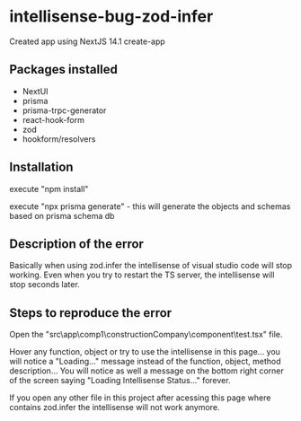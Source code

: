 # intellisense-bug-zod-infer

Created app using NextJS 14.1 create-app

## Packages installed

- NextUI
- prisma
- prisma-trpc-generator
- react-hook-form
- zod
- hookform/resolvers

## Installation

execute "npm install"

execute "npx prisma generate" - this will generate the objects and schemas based on prisma schema db

## Description of the error

Basically when using zod.infer the intellisense of visual studio code will stop working. Even when you try to restart the TS server, the intellisense will stop seconds later.

## Steps to reproduce the error

Open the "src\app\comp1\constructionCompany\component\test.tsx" file.

Hover any function, object or try to use the intellisense in this page... you will notice a "Loading..." message instead of the function, object, method description... You will notice as well a message on the bottom right corner of the screen saying "Loading Intellisense Status..." forever.

If you open any other file in this project after acessing this page where contains zod.infer the intellisense will not work anymore.
